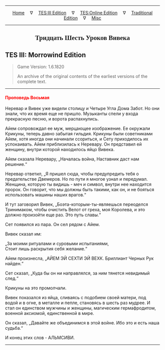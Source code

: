 
---

<!-- Jekyll Page Links -->

<center>
<a href="../../../../index.html">Home</a>
&emsp;&nabla;&emsp;
<a href="../../../index-tes3.html">TES:III Edition</a>
&emsp;&nabla;&emsp;
<a href="../../../index-teso.html">TES:Online Edition</a>
&emsp;&nabla;&emsp;
<a href="../../../index-traditional.html">Traditional Edition</a>
&emsp;&nabla;&emsp;
<a href="../../../index-misc.html">Misc</a>
</center>

<!-- Markdown Body Below: -->

---

<center>
<h2><span style="font-family:Georgia">Тридцать Шесть Уроков Вивека</span></h2>
</center>

## TES III: Morrowind Edition

> Game Version: 1.6.1820
>
> An archive of the original contents of the earliest versions of the complete text.

---

#### <span style="color:red">Проповедь Восьмая</span>

Неревар и Вивек уже видели столицу и Четыре Угла Дома Забот. Но они знали, что их время еще не пришло. Музыканты спели у входа прекрасную песню, и ворота распахнулись.

Айем сопровождал ее муж, мерцающее изображение. Ее окружали Крикуны, теперь давно забытая гильдия. Крикуны были советниками Айем, хотя иногда они начинали ссориться, и Сету приходилось их успокаивать. Айем приблизилась к Неревару. Он представил ей женщину, внутри которой находилось яйцо Вивека.

Айем сказала Неревару, „Началась война, Наставник даст нам решение.“

Неревар ответил, „Я пришел сюда, чтобы предупредить тебя о предательстве Двемеров. Но по пути я многое узнал и передумал. Женщина, которую ты видишь - меч и символ, внутри нее находится пророк. Он говорит, что мы должны быть такими, как он, и не бояться использовать машины наших врагов.“

И тут заговорил Вивек, „Боэта-которым-ты-являешься переоделся Тринимаком, чтобы очистить Велот от греха, моя Королева, и это должно произойти еще раз. Это путь славы.“

Сет появился из пара. Он сел рядом с Айем.

Вивек сказал им:

„За моими ритуалами и суровыми испытаниями,\
Стоит лишь раскрытия себя желание.“

Айем произнесла, „АЙЕМ ЭЙ СЕХТИ ЭЙ ВЕХК. Бриллиант Черных Рук найден.“

Сет сказал, „Куда бы он ни направлялся, за ним тянется невидимый след.“

Крикуны на это промолчали.

Вивек показался из яйца, сливаясь с подобием своей матери, под водой и в огне, в металле и пепле, становясь в шесть раз мудрее. И стал он единством мужчины и женщины, магическим гермафродитом, военной аксиомой, единственной в мире.

Он сказал, „Давайте же объединимся в этой войне. Ибо это и есть наша судьба.“

И конец этих слов - АЛЬМСИВИ.

---
